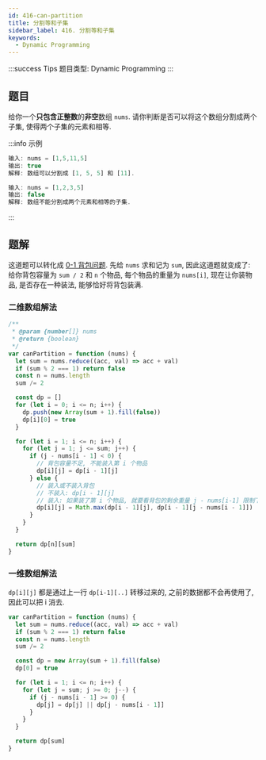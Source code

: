 ```yaml
---
id: 416-can-partition
title: 分割等和子集
sidebar_label: 416. 分割等和子集
keywords:
  - Dynamic Programming
---
```


:::success Tips
题目类型: Dynamic Programming
:::

## 题目

给你一个**只包含正整数**的**非空**数组 `nums`. 请你判断是否可以将这个数组分割成两个子集, 使得两个子集的元素和相等.

:::info 示例

```ts
输入: nums = [1,5,11,5]
输出: true
解释: 数组可以分割成 [1, 5, 5] 和 [11].
```

```ts
输入: nums = [1,2,3,5]
输出: false
解释: 数组不能分割成两个元素和相等的子集.
```

:::

## 题解

这道题可以转化成 [0-1 背包问题](/algorithm-design/dynamic-programming/pack#0-1-背包). 先给 `nums` 求和记为 `sum`, 因此这道题就变成了: 给你背包容量为 `sum / 2` 和 `n` 个物品, 每个物品的重量为 `nums[i]`, 现在让你装物品, 是否存在一种装法, 能够恰好将背包装满.

### 二维数组解法

```ts
/**
 * @param {number[]} nums
 * @return {boolean}
 */
var canPartition = function (nums) {
  let sum = nums.reduce((acc, val) => acc + val)
  if (sum % 2 === 1) return false
  const n = nums.length
  sum /= 2

  const dp = []
  for (let i = 0; i <= n; i++) {
    dp.push(new Array(sum + 1).fill(false))
    dp[i][0] = true
  }

  for (let i = 1; i <= n; i++) {
    for (let j = 1; j <= sum; j++) {
      if (j - nums[i - 1] < 0) {
        // 背包容量不足, 不能装入第 i 个物品
        dp[i][j] = dp[i - 1][j]
      } else {
        // 装入或不装入背包
        // 不装入: dp[i - 1][j]
        // 装入: 如果装了第 i 个物品, 就要看背包的剩余重量 j - nums[i-1] 限制下是否能够被恰好装满
        dp[i][j] = Math.max(dp[i - 1][j], dp[i - 1][j - nums[i - 1]])
      }
    }
  }

  return dp[n][sum]
}
```

### 一维数组解法

`dp[i][j]` 都是通过上一行 `dp[i-1][..]` 转移过来的, 之前的数据都不会再使用了, 因此可以把 i 消去.

```ts
var canPartition = function (nums) {
  let sum = nums.reduce((acc, val) => acc + val)
  if (sum % 2 === 1) return false
  const n = nums.length
  sum /= 2

  const dp = new Array(sum + 1).fill(false)
  dp[0] = true

  for (let i = 1; i <= n; i++) {
    for (let j = sum; j >= 0; j--) {
      if (j - nums[i - 1] >= 0) {
        dp[j] = dp[j] || dp[j - nums[i - 1]]
      }
    }
  }

  return dp[sum]
}
```
